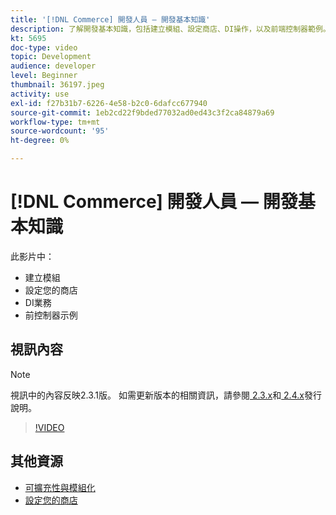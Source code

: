 ```yaml
---
title: '[!DNL Commerce] 開發人員 — 開發基本知識'
description: 了解開發基本知識，包括建立模組、設定商店、DI操作，以及前端控制器範例。
kt: 5695
doc-type: video
topic: Development
audience: developer
level: Beginner
thumbnail: 36197.jpeg
activity: use
exl-id: f27b31b7-6226-4e58-b2c0-6dafcc677940
source-git-commit: 1eb2cd22f9bded77032ad0ed43c3f2ca84879a69
workflow-type: tm+mt
source-wordcount: '95'
ht-degree: 0%

---
```


# [!DNL Commerce] 開發人員 — 開發基本知識

此影片中：

- 建立模組
- 設定您的商店
- DI業務
- 前控制器示例

## 視訊內容

>[!NOTE]
>
>視訊中的內容反映2.3.1版。 如需更新版本的相關資訊，請參閱[ 2.3.x](https://devdocs.magento.com/guides/v2.3/release-notes/bk-release-notes.html)和[ 2.4.x](https://devdocs.magento.com/guides/v2.4/release-notes/bk-release-notes.html)發行說明。

>[!VIDEO](https://video.tv.adobe.com/v/36197?quality=12&learn=on)

## 其他資源

- [可擴充性與模組化](https://devdocs.magento.com/guides/v2.4/architecture/extensibility.html)
- [設定您的商店](https://devdocs.magento.com/cloud/configure/configuration-overview.html)
